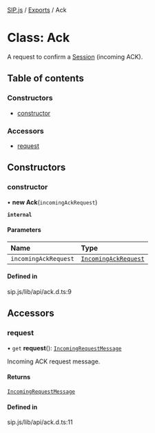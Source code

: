 [SIP.js](../README.md) / [Exports](../modules.md) / Ack

# Class: Ack

A request to confirm a [Session](Session.md) (incoming ACK).

## Table of contents

### Constructors

- [constructor](Ack.md#constructor)

### Accessors

- [request](Ack.md#request)

## Constructors

### constructor

• **new Ack**(`incomingAckRequest`)

**`internal`**

#### Parameters

| Name | Type |
| :------ | :------ |
| `incomingAckRequest` | [`IncomingAckRequest`](../interfaces/IncomingAckRequest.md) |

#### Defined in

sip.js/lib/api/ack.d.ts:9

## Accessors

### request

• `get` **request**(): [`IncomingRequestMessage`](IncomingRequestMessage.md)

Incoming ACK request message.

#### Returns

[`IncomingRequestMessage`](IncomingRequestMessage.md)

#### Defined in

sip.js/lib/api/ack.d.ts:11
